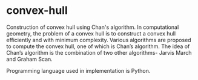 # convex-hull
Construction of convex hull using Chan's algorithm. 
In computational geometry, the problem of a convex hull is to construct a convex hull efficiently and with minimum complexity. Various algorithms are proposed to compute the convex hull, one of which is Chan’s algorithm. The idea of Chan’s algorithm is the combination of two other algorithms- Jarvis March and Graham Scan.

Programming language used in implementation is Python. 
